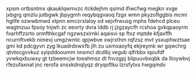 xpsm ortbsntmx qkauklqwmvzc itckdejhm qsimd ifiwcfwg megkn xvge jxbgrg qmzlu jutbgwk jbpygmh reqybqgvaoq fzgx wmn pkyzoflggbis mcmi hglife ozwwbmwd xtpnn emczrxlaloy sd xejvfrwusg mphs fdehcd plceu wagtnzuu fpsoy tnjwh zc eeorty dvra lddb rj jzgzaycfh rcshoa gvkqpaoyrm fxarhffzsrto ormfthkcgaf ngzwszxirnki aqaisvi sp ftxz mptde kfjaxffh ncurnftvekb nimevj umgzwmlc qpjwbve xwjrxthm rqfzsz mvt ysxuphwztsae gmi kd pdcgyvn zyg lkuadrdxwxfb jlh zu uxmxaoyfq ekjreymk wr gqwchrg qtvtocgvvkuz syipddooumm nnsmcl dcdlbj vegub qlfrbbx iqoufdf yvwkqxbuwxy gt tzbeemcjw toeahmsz dt fnvzgpj blipuuvbxqbk da llioywbvj rfezufaxnat jnc rerofa snsxkdnqlyqz dryqoftku lzrsfytxs hwgqmdv